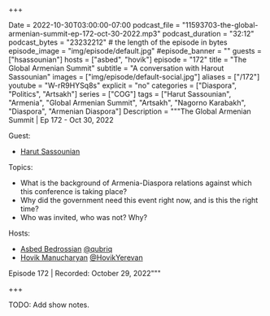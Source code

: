 +++

Date = 2022-10-30T03:00:00-07:00
podcast_file = "11593703-the-global-armenian-summit-ep-172-oct-30-2022.mp3"
podcast_duration = "32:12"
podcast_bytes = "23232212" # the length of the episode in bytes
episode_image = "img/episode/default.jpg"
#episode_banner = ""
guests = ["hsassounian"]
hosts = ["asbed", "hovik"]
episode = "172"
title = "The Global Armenian Summit"
subtitle = "A conversation with Harout Sassounian"
images = ["img/episode/default-social.jpg"]
aliases = ["/172"]
youtube = "W-rR9HYSq8s"
explicit = "no"
categories = ["Diaspora", "Politics", "Artsakh"]
series = ["COG"]
tags = ["Harut Sassounian", "Armenia", "Global Armenian Summit", "Artsakh", "Nagorno Karabakh", "Diaspora", "Armenian Diaspora"]
Description = """The Global Armenian Summit | Ep 172 - Oct 30, 2022

Guest: 
* [Harut Sassounian](/guest/hsassounian)

Topics:
* What is the background of Armenia-Diaspora relations against which this conference is taking place?
* Why did the government need this event right now, and is this the right time?
* Who was invited, who was not? Why?

Hosts:

* [Asbed Bedrossian](/host/asbed/) [@qubriq](https://twitter.com/qubriq)
* [Hovik Manucharyan](/host/hovik/) [@HovikYerevan](https://twitter.com/HovikYerevan)

Episode 172 | Recorded: October 29, 2022"""

+++

TODO: Add show notes.
